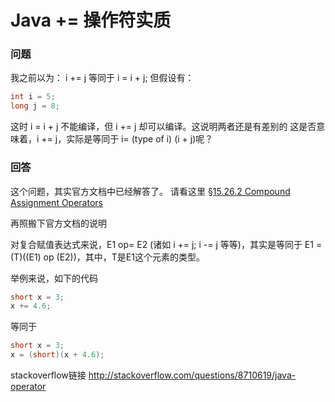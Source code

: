 # Java += 操作符实质

### 问题

我之前以为：
i += j 等同于 i = i + j;
但假设有：

```java
int i = 5;
long j = 8;
```

这时 i = i + j 不能编译，但 i += j 却可以编译。这说明两者还是有差别的
这是否意味着，i += j，实际是等同于 i= (type of i) (i + j)呢？

### 回答

这个问题，其实官方文档中已经解答了。 请看这里 [§15.26.2 Compound Assignment Operators](http://docs.oracle.com/javase/specs/jls/se8/html/jls-15.html#jls-15.26.2)

再照搬下官方文档的说明

对复合赋值表达式来说，E1 op= E2 (诸如 i += j; i -= j 等等)，其实是等同于 E1 = (T)((E1) op (E2))，其中，T是E1这个元素的类型。

举例来说，如下的代码

```java
short x = 3;
x += 4.6;
```

等同于

```java
short x = 3;
x = (short)(x + 4.6);
```

stackoverflow链接
<http://stackoverflow.com/questions/8710619/java-operator>
